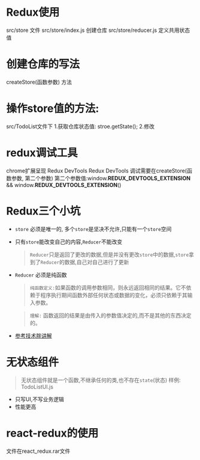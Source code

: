 # Redux使用
src/store 文件
src/store/index.js 创建仓库
src/store/reducer.js 定义共用状态值




# 创建仓库的写法
createStore(函数参数) 方法

# 操作store值的方法:

src/TodoList文件下
1.获取仓库状态值: stroe.getState();
2.修改

# redux调试工具
chrome扩展呈现 Redux DevTools
Redux DevTools 调试需要在createStore(函数参数, 第二个参数) 
第二个参数值:window.__REDUX_DEVTOOLS_EXTENSION__ && window.__REDUX_DEVTOOLS_EXTENSION__()

# Redux三个小坑
* ``store`` 必须是唯一的, 多个``store``是坚决不允许,只能有一个``store``空间
* 只有``store``能改变自己的内容,``Reducer``不能改变
  > ``Reducer``只是返回了更改的数据,但是并没有更改``store``中的数据,``store``拿到了``Reducer``的数据,自己对自己进行了更新
* ``Reducer`` 必须是纯函数
  >``纯函数定义:``如果函数的调用参数相同，则永远返回相同的结果。它不依赖于程序执行期间函数外部任何状态或数据的变化，必须只依赖于其输入参数。

  >``理解:`` 函数返回的结果是由传入的参数值决定的,而不是其他的东西决定的。
* [参考技术胖讲解](https://jspang.com/detailed?id=48#toc246)

# 无状态组件
> 无状态组件就是一个函数,不继承任何的类,也不存在``state``(状态)
样例: TodoListUI.js
* 只写UI,不写业务逻辑
* 性能更高

# react-redux的使用
文件在react_redux.rar文件
